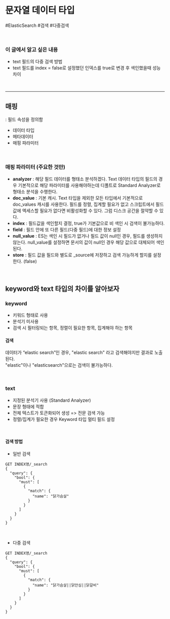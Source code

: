 # 문자열 데이터 타입 
\#ElasticSearch \#검색 \#다중검색 

<br>

### 이 글에서 알고 싶은 내용 
- text 필드의 다중 검색 방법 
- text 필드를 index = false로 설정했던 인덱스를 true로 변경 후 색인했을때 성능 차이 

<br>

---

## 매핑 
: 필드 속성을 정의함

- 데이터 타입
- 메타데이터
- 매핑 파라미터 

<br>

### 매핑 파라미터 (주요한 것만)
- **analyzer** : 해당 필드 데이터를 형태소 분석하겠다. Text 데이터 타입의 필드의 경우 기본적으로 해당 파라미터를 사용해야하는데 디폴트로 Standard Analyzer로 형태소 분석을 수행한다.
- **doc_value** : 기본 캐시. Text 타입을 제외한 모든 타입에서 기본적으로 doc_values 캐시를 사용한다. 필드를 정렬, 집계할 필요가 없고 스크립트에서 필드 값에 엑세스할 필요가 없다면 비활성화할 수 있다. 그럼 디스크 공간을 절약할 수 있다.
- **index** : 필드값을 색인할지 결정, true가 기본값으로 비 색인 시 검색이 불가능하다.
- **field** : 필드 안에 또 다른 필드(다중 필드)에 대한 정보 설정
- **null_value** : ES는 색인 시 필드가 없거나 필드 값이 null인 경우, 필드를 생성하지 않는다. null_value를 설정하면 문서의 값이 null인 경우 해당 값으로 대체되어 색인된다.
- **store** : 필드 값을 필드와 별도로 _source에 저장하고 검색 가능하게 할지를 설정한다. (false)

<br> 

## keyword와 text 타입의 차이를 알아보자

### keyword
- 키워드 형태로 사용
- 분석기 미사용
- 검색 시 필터링되는 항목, 정렬이 필요한 항목, 집계해야 하는 항목

#### 검색
데이터가 “elastic search”인 경우, "elastic search" 라고 검색해야지만 결과로 노출된다. <br>
"elastic"이나 "elasticsearch"으로는 검색이 불가능하다. 

<br>

### text
- 지정된 분석기 사용 (Standard Analyzer)
- 문장 형태에 적합
- 전체 텍스트가 토큰화되어 생성 => 전문 검색 가능
- 정렬/집계가 필요한 경우 Keyword 타입 멀티 필드 설정 

<br>

#### 검색 방법
- 일반 검색 
```
GET INDEX명/_search
{
  "query": {
    "bool": {
      "must": [
        {
          "match": {
            "name": "닭가슴살"
          }
        }
      ]
    }
  }
}
```

<br>

- 다중 검색 
```
GET INDEX명/_search
{
  "query": {
    "bool": {
      "must": [
        {
          "match": {
            "name": "닭가슴살||닭안심||닭갈비"
          }
        }
      ]
    }
  }
}
```
